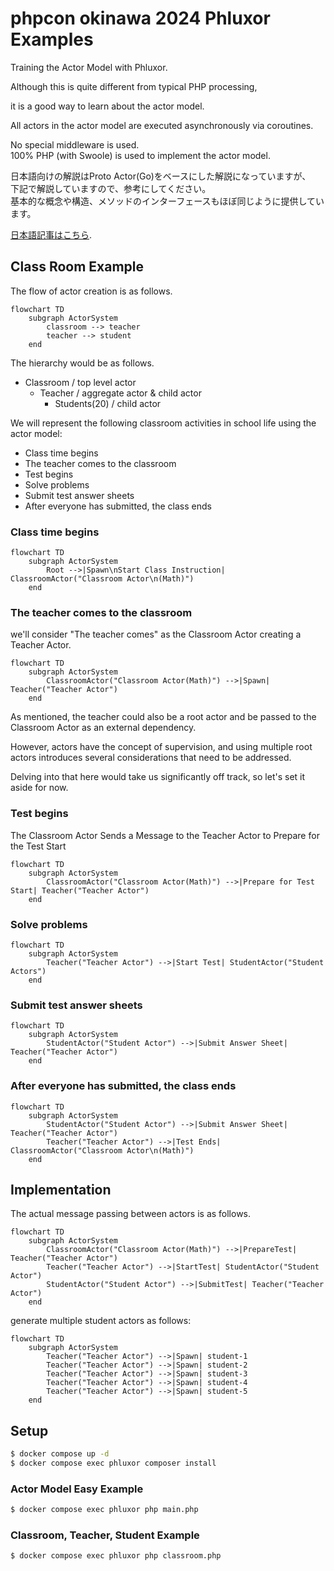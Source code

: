 # phpcon okinawa 2024 Phluxor Examples

Training the Actor Model with Phluxor.

Although this is quite different from typical PHP processing,

it is a good way to learn about the actor model.

All actors in the actor model are executed asynchronously via coroutines.

No special middleware is used.  
100% PHP (with Swoole) is used to implement the actor model.

日本語向けの解説はProto Actor(Go)をベースにした解説になっていますが、  
下記で解説していますので、参考にしてください。  
基本的な概念や構造、メソッドのインターフェースもほぼ同じように提供しています。

[日本語記事はこちら](https://blog.ytake.jp.net/entry/2024/02/22/090000).

## Class Room Example

The flow of actor creation is as follows.

```mermaid
flowchart TD
    subgraph ActorSystem
        classroom --> teacher
        teacher --> student
    end
```

The hierarchy would be as follows.

- Classroom / top level actor
    - Teacher / aggregate actor & child actor
        - Students(20) / child actor

We will represent the following classroom activities in school life using the actor model:

- Class time begins
- The teacher comes to the classroom
- Test begins
- Solve problems
- Submit test answer sheets
- After everyone has submitted, the class ends

### Class time begins

```mermaid
flowchart TD
    subgraph ActorSystem
        Root -->|Spawn\nStart Class Instruction| ClassroomActor("Classroom Actor\n(Math)")
    end
```

### The teacher comes to the classroom

we'll consider "The teacher comes" as the Classroom Actor creating a Teacher Actor.

```mermaid
flowchart TD
    subgraph ActorSystem
        ClassroomActor("Classroom Actor(Math)") -->|Spawn| Teacher("Teacher Actor")
    end
```

As mentioned, the teacher could also be a root actor and be passed to the Classroom Actor as an external dependency.

However, actors have the concept of supervision, and using multiple root actors introduces several considerations that
need to be addressed.

Delving into that here would take us significantly off track, so let's set it aside for now.

### Test begins

The Classroom Actor Sends a Message to the Teacher Actor to Prepare for the Test Start

```mermaid
flowchart TD
    subgraph ActorSystem
        ClassroomActor("Classroom Actor(Math)") -->|Prepare for Test Start| Teacher("Teacher Actor")
    end
```

### Solve problems

```mermaid
flowchart TD
    subgraph ActorSystem
        Teacher("Teacher Actor") -->|Start Test| StudentActor("Student Actors")
    end
```

### Submit test answer sheets

```mermaid
flowchart TD
    subgraph ActorSystem
        StudentActor("Student Actor") -->|Submit Answer Sheet| Teacher("Teacher Actor")
    end
```

### After everyone has submitted, the class ends

```mermaid
flowchart TD
    subgraph ActorSystem
        StudentActor("Student Actor") -->|Submit Answer Sheet| Teacher("Teacher Actor")
        Teacher("Teacher Actor") -->|Test Ends| ClassroomActor("Classroom Actor\n(Math)")
    end
```

## Implementation

The actual message passing between actors is as follows.

```mermaid
flowchart TD
    subgraph ActorSystem
        ClassroomActor("Classroom Actor(Math)") -->|PrepareTest| Teacher("Teacher Actor")
        Teacher("Teacher Actor") -->|StartTest| StudentActor("Student Actor")
        StudentActor("Student Actor") -->|SubmitTest| Teacher("Teacher Actor")
    end
```

generate multiple student actors as follows:

```mermaid
flowchart TD
    subgraph ActorSystem
        Teacher("Teacher Actor") -->|Spawn| student-1
        Teacher("Teacher Actor") -->|Spawn| student-2
        Teacher("Teacher Actor") -->|Spawn| student-3
        Teacher("Teacher Actor") -->|Spawn| student-4
        Teacher("Teacher Actor") -->|Spawn| student-5
    end
```

## Setup

```bash
$ docker compose up -d 
$ docker compose exec phluxor composer install
```

### Actor Model Easy Example

```bash
$ docker compose exec phluxor php main.php
```

### Classroom, Teacher, Student Example

```bash
$ docker compose exec phluxor php classroom.php
```
